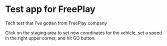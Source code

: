 # Test app for FreePlay

Tech test that I've gotten from FreePlay company

Click on the staging area to set new coordinates for the vehicle, set a speed in the right upper corner, and hit GO button.
